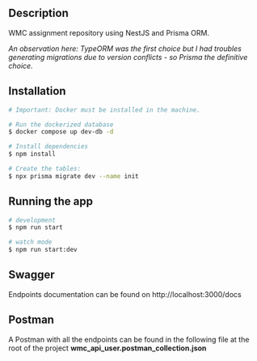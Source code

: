 
## Description
WMC assignment repository using NestJS and Prisma ORM.

*An observation here: TypeORM was the first choice but I had troubles generating migrations due to version conflicts - so Prisma the definitive choice.*

## Installation

```bash
# Important: Docker must be installed in the machine.

# Run the dockerized database
$ docker compose up dev-db -d

# Install dependencies
$ npm install

# Create the tables:
$ npx prisma migrate dev --name init
```

## Running the app

```bash
# development
$ npm run start

# watch mode
$ npm run start:dev
```

## Swagger
Endpoints documentation can be found on http://localhost:3000/docs


## Postman
A Postman with all the endpoints can be found in the following file at the root of the project 
**wmc_api_user.postman_collection.json**